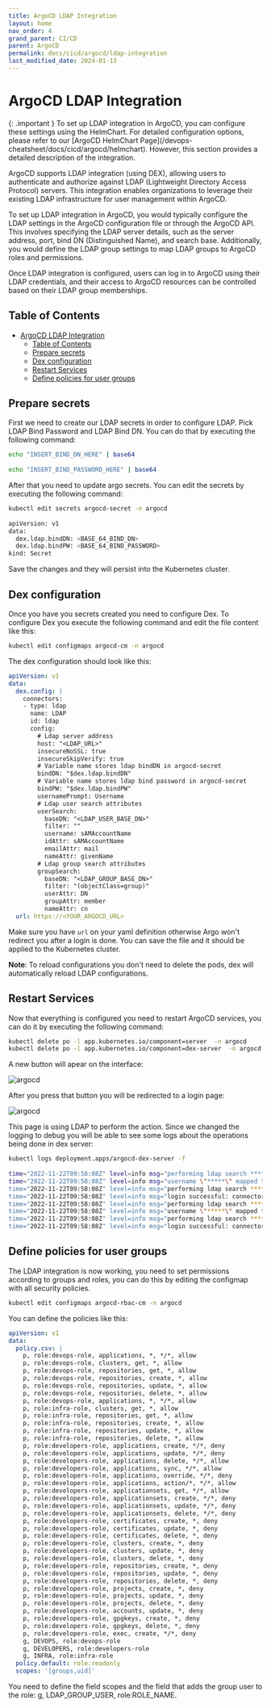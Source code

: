 ```yaml
---
title: ArgoCD LDAP Integration
layout: home
nav_order: 4
grand_parent: CI/CD
parent: ArgoCD
permalink: docs/cicd/argocd/ldap-integration
last_modified_date: 2024-01-13
---
```


# ArgoCD LDAP Integration

<div markdown="block">
{: .important }
To set up LDAP integration in ArgoCD, you can configure these settings using the HelmChart. For detailed configuration options, please refer to our [ArgoCD HelmChart Page](/devops-cheatsheet/docs/cicd/argocd/helmchart). However, this section provides a detailed description of the integration.
</div>


ArgoCD supports LDAP integration (using DEX), allowing users to authenticate and authorize against LDAP (Lightweight Directory Access Protocol) servers. This integration enables organizations to leverage their existing LDAP infrastructure for user management within ArgoCD.

To set up LDAP integration in ArgoCD, you would typically configure the LDAP settings in the ArgoCD configuration file or through the ArgoCD API. This involves specifying the LDAP server details, such as the server address, port, bind DN (Distinguished Name), and search base. Additionally, you would define the LDAP group settings to map LDAP groups to ArgoCD roles and permissions.

Once LDAP integration is configured, users can log in to ArgoCD using their LDAP credentials, and their access to ArgoCD resources can be controlled based on their LDAP group memberships.

## Table of Contents

- [ArgoCD LDAP Integration](#argocd-ldap-integration)
  * [Table of Contents](#table-of-contents)
  * [Prepare secrets](#prepare-secrets)
  * [Dex configuration](#dex-configuration)
  * [Restart Services](#restart-services)
  * [Define policies for user groups](#define-policies-for-user-groups)

## Prepare secrets

First we need to create our LDAP secrets in order to configure LDAP. Pick LDAP Bind Password and LDAP Bind DN. You can do that by executing the following command:

```bash
echo "INSERT_BIND_DN_HERE" | base64
 
echo "INSERT_BIND_PASSWORD_HERE" | base64
```

After that you need to update argo secrets. You can edit the secrets by executing the following command:

```bash
kubectl edit secrets argocd-secret -n argocd
 
apiVersion: v1
data:
  dex.ldap.bindDN: <BASE_64_BIND_DN>
  dex.ldap.bindPW: <BASE_64_BIND_PASSWORD>
kind: Secret
```

Save the changes and they will persist into the Kubernetes cluster.

## Dex configuration

Once you have you secrets created you need to configure Dex. To configure Dex you execute the following command and edit the file content like this:

```bash
kubectl edit configmaps argocd-cm -n argocd
```

The dex configuration should look like this:

```yaml
apiVersion: v1
data:
  dex.config: |
    connectors:
    - type: ldap
      name: LDAP
      id: ldap
      config:
        # Ldap server address
        host: "<LDAP_URL>"
        insecureNoSSL: true
        insecureSkipVerify: true
        # Variable name stores ldap bindDN in argocd-secret
        bindDN: "$dex.ldap.bindDN"
        # Variable name stores ldap bind password in argocd-secret
        bindPW: "$dex.ldap.bindPW"
        usernamePrompt: Username
        # Ldap user search attributes
        userSearch:
          baseDN: "<LDAP_USER_BASE_DN>"
          filter: ""
          username: sAMAccountName
          idAttr: sAMAccountName
          emailAttr: mail
          nameAttr: givenName
        # Ldap group search attributes
        groupSearch:
          baseDN: "<LDAP_GROUP_BASE_DN>"
          filter: "(objectClass=group)"
          userAttr: DN
          groupAttr: member
          nameAttr: cn
  url: https://<YOUR_ARGOCD_URL>
```

Make sure you have `url` on your yaml definition otherwise Argo won't redirect you after a login is done.
You can save the file and it should be applied to the Kubernetes cluster.

**Note**: To reload configurations you don't need to delete the pods, dex will automatically reload LDAP configurations.

## Restart Services

Now that everything is configured you need to restart ArgoCD services, you can do it by executing the following command:

```bash
kubectl delete po -l app.kubernetes.io/component=server  -n argocd                                                                                                          
kubectl delete po -l app.kubernetes.io/component=dex-server  -n argocd
```

A new button will apear on the interface:

![argocd](https://user-cube.github.io/devops-cheatsheet/assets/images/argocd/ldap-button.png)

After you press that button you will be redirected to a login page:

![argocd](https://user-cube.github.io/devops-cheatsheet/assets/images/argocd/dex-ldaplogin.png)

This page is using LDAP to perform the action. Since we changed the logging to debug you will be able to see some logs about the operations being done in dex server:

```bash
kubectl logs deployment.apps/argocd-dex-server -f
 
time="2022-11-22T09:58:08Z" level=info msg="performing ldap search ****** (sAMAccountName=*****)"
time="2022-11-22T09:58:08Z" level=info msg="username \"*****\" mapped to entry CN=*****,*******""
time="2022-11-22T09:58:08Z" level=info msg="performing ldap search ****** (&(objectClass=group)(******))"
time="2022-11-22T09:58:08Z" level=info msg="login successful: connector \"ldap\", username=\"****\", preferred_username=\"\", email=\"******\", groups=[\"DEVOPS\" \"INFRA\" \"ADMIN\"]"
time="2022-11-22T09:58:08Z" level=info msg="performing ldap search ****** (sAMAccountName=*****)"
time="2022-11-22T09:58:08Z" level=info msg="username \"*****\" mapped to entry CN=*****,*******"
time="2022-11-22T09:58:08Z" level=info msg="performing ldap search ****** (&(objectClass=group)(member=CN=*****,*******))"
time="2022-11-22T09:58:08Z" level=info msg="login successful: connector \"ldap\", username=\"******\", preferred_username=\"\", email=\"******\", groups=[\"DEVOPS\" \"INFRA\" \"ADMIN\"]"
```

## Define policies for user groups

The LDAP integration is now working, you need to set permissions according to groups and roles, you can do this by editing the configmap with all security policies.

```bash
kubectl edit configmaps argocd-rbac-cm -n argocd
```

You can define the policies like this:

```yaml
apiVersion: v1
data:
  policy.csv: |
    p, role:devops-role, applications, *, */*, allow
    p, role:devops-role, clusters, get, *, allow
    p, role:devops-role, repositories, get, *, allow
    p, role:devops-role, repositories, create, *, allow
    p, role:devops-role, repositories, update, *, allow
    p, role:devops-role, repositories, delete, *, allow
    p, role:devops-role, applications, *, */*, allow
    p, role:infra-role, clusters, get, *, allow
    p, role:infra-role, repositories, get, *, allow
    p, role:infra-role, repositories, create, *, allow
    p, role:infra-role, repositories, update, *, allow
    p, role:infra-role, repositories, delete, *, allow
    p, role:developers-role, applications, create, */*, deny
    p, role:developers-role, applications, update, */*, deny
    p, role:developers-role, applications, delete, */*, allow
    p, role:developers-role, applications, sync, */*, allow
    p, role:developers-role, applications, override, */*, deny
    p, role:developers-role, applications, action/*, */*, allow
    p, role:developers-role, applicationsets, get, */*, allow
    p, role:developers-role, applicationsets, create, */*, deny
    p, role:developers-role, applicationsets, update, */*, deny
    p, role:developers-role, applicationsets, delete, */*, deny
    p, role:developers-role, certificates, create, *, deny
    p, role:developers-role, certificates, update, *, deny
    p, role:developers-role, certificates, delete, *, deny
    p, role:developers-role, clusters, create, *, deny
    p, role:developers-role, clusters, update, *, deny
    p, role:developers-role, clusters, delete, *, deny
    p, role:developers-role, repositories, create, *, deny
    p, role:developers-role, repositories, update, *, deny
    p, role:developers-role, repositories, delete, *, deny
    p, role:developers-role, projects, create, *, deny
    p, role:developers-role, projects, update, *, deny
    p, role:developers-role, projects, delete, *, deny
    p, role:developers-role, accounts, update, *, deny
    p, role:developers-role, gpgkeys, create, *, deny
    p, role:developers-role, gpgkeys, delete, *, deny
    p, role:developers-role, exec, create, */*, deny
    g, DEVOPS, role:devops-role
    g, DEVELOPERS, role:developers-role
    g, INFRA, role:infra-role
  policy.default: role:readonly
  scopes: '[groups,uid]'
```

You need to define the field scopes and the field that adds the group user to the role: g, LDAP_GROUP_USER, role:ROLE_NAME.